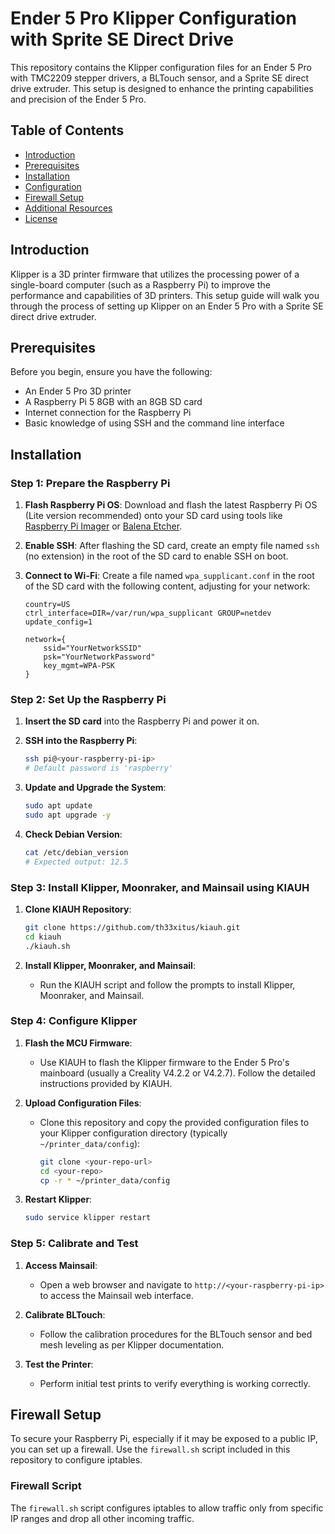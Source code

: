 # Ender 5 Pro Klipper Configuration with Sprite SE Direct Drive

This repository contains the Klipper configuration files for an Ender 5 Pro with TMC2209 stepper drivers, a BLTouch sensor, and a Sprite SE direct drive extruder. This setup is designed to enhance the printing capabilities and precision of the Ender 5 Pro.

## Table of Contents
- [Introduction](#introduction)
- [Prerequisites](#prerequisites)
- [Installation](#installation)
- [Configuration](#configuration)
- [Firewall Setup](#firewall-setup)
- [Additional Resources](#additional-resources)
- [License](#license)

## Introduction

Klipper is a 3D printer firmware that utilizes the processing power of a single-board computer (such as a Raspberry Pi) to improve the performance and capabilities of 3D printers. This setup guide will walk you through the process of setting up Klipper on an Ender 5 Pro with a Sprite SE direct drive extruder.

## Prerequisites

Before you begin, ensure you have the following:
- An Ender 5 Pro 3D printer
- A Raspberry Pi 5 8GB with an 8GB SD card
- Internet connection for the Raspberry Pi
- Basic knowledge of using SSH and the command line interface

## Installation

### Step 1: Prepare the Raspberry Pi

1. **Flash Raspberry Pi OS**: Download and flash the latest Raspberry Pi OS (Lite version recommended) onto your SD card using tools like [Raspberry Pi Imager](https://www.raspberrypi.org/software/) or [Balena Etcher](https://www.balena.io/etcher/).

2. **Enable SSH**: After flashing the SD card, create an empty file named `ssh` (no extension) in the root of the SD card to enable SSH on boot.

3. **Connect to Wi-Fi**: Create a file named `wpa_supplicant.conf` in the root of the SD card with the following content, adjusting for your network:
    ```plaintext
    country=US
    ctrl_interface=DIR=/var/run/wpa_supplicant GROUP=netdev
    update_config=1

    network={
        ssid="YourNetworkSSID"
        psk="YourNetworkPassword"
        key_mgmt=WPA-PSK
    }
    ```

### Step 2: Set Up the Raspberry Pi

1. **Insert the SD card** into the Raspberry Pi and power it on.

2. **SSH into the Raspberry Pi**:
    ```bash
    ssh pi@<your-raspberry-pi-ip>
    # Default password is 'raspberry'
    ```

3. **Update and Upgrade the System**:
    ```bash
    sudo apt update
    sudo apt upgrade -y
    ```

4. **Check Debian Version**:
    ```bash
    cat /etc/debian_version
    # Expected output: 12.5
    ```

### Step 3: Install Klipper, Moonraker, and Mainsail using KIAUH

1. **Clone KIAUH Repository**:
    ```bash
    git clone https://github.com/th33xitus/kiauh.git
    cd kiauh
    ./kiauh.sh
    ```

2. **Install Klipper, Moonraker, and Mainsail**:
    - Run the KIAUH script and follow the prompts to install Klipper, Moonraker, and Mainsail.

### Step 4: Configure Klipper

1. **Flash the MCU Firmware**:
    - Use KIAUH to flash the Klipper firmware to the Ender 5 Pro's mainboard (usually a Creality V4.2.2 or V4.2.7). Follow the detailed instructions provided by KIAUH.

2. **Upload Configuration Files**:
    - Clone this repository and copy the provided configuration files to your Klipper configuration directory (typically `~/printer_data/config`):
      ```bash
      git clone <your-repo-url>
      cd <your-repo>
      cp -r * ~/printer_data/config
      ```

3. **Restart Klipper**:
    ```bash
    sudo service klipper restart
    ```

### Step 5: Calibrate and Test

1. **Access Mainsail**:
    - Open a web browser and navigate to `http://<your-raspberry-pi-ip>` to access the Mainsail web interface.

2. **Calibrate BLTouch**:
    - Follow the calibration procedures for the BLTouch sensor and bed mesh leveling as per Klipper documentation.

3. **Test the Printer**:
    - Perform initial test prints to verify everything is working correctly.

## Firewall Setup

To secure your Raspberry Pi, especially if it may be exposed to a public IP, you can set up a firewall. Use the `firewall.sh` script included in this repository to configure iptables.

### Firewall Script

The `firewall.sh` script configures iptables to allow traffic only from specific IP ranges and drop all other incoming traffic.
